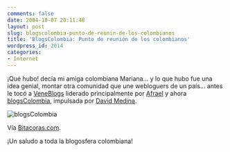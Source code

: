 ```yaml
---
comments: false
date: 2004-10-07 20:11:48
layout: post
slug: blogscolombia-punto-de-reunin-de-los-colombianos
title: 'BlogsColombia: Punto de reunión de los colombianos'
wordpress_id: 2014
categories:
- Internet
---
```


¡Qué hubo! decía mi amiga colombiana Mariana… y lo que hubo fue una idea genial, montar otra comunidad que une webloguers de un país… antes le tocó a [VeneBlogs](http://www.veneblogs.com/) liderado principalmente por [Afrael](http://afrael.loquesea.org/) y ahora [blogsColombia](http://www.blogscolombia.com/), impulsada por [David Medina](http://www.gramagrass.org/).





![blogsColombia](http://www.minid.net/images/header-blogscolomb.png)





Vía [Bitacoras.com](http://www.bitacoras.com/noticias/archivos/blogscolombia_el_directorio_de_bitacoras_colombianas.php).





¡Un saludo a toda la blogosfera colombiana!




 
